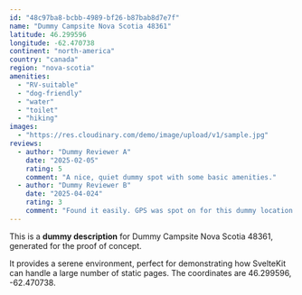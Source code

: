 ```yaml
---
id: "48c97ba8-bcbb-4989-bf26-b87bab8d7e7f"
name: "Dummy Campsite Nova Scotia 48361"
latitude: 46.299596
longitude: -62.470738
continent: "north-america"
country: "canada"
region: "nova-scotia"
amenities:
  - "RV-suitable"
  - "dog-friendly"
  - "water"
  - "toilet"
  - "hiking"
images:
  - "https://res.cloudinary.com/demo/image/upload/v1/sample.jpg"
reviews:
  - author: "Dummy Reviewer A"
    date: "2025-02-05"
    rating: 5
    comment: "A nice, quiet dummy spot with some basic amenities."
  - author: "Dummy Reviewer B"
    date: "2025-04-024"
    rating: 3
    comment: "Found it easily. GPS was spot on for this dummy location."
---
```


This is a **dummy description** for Dummy Campsite Nova Scotia 48361, generated for the proof of concept.

It provides a serene environment, perfect for demonstrating how SvelteKit can handle a large number of static pages. The coordinates are 46.299596, -62.470738.
